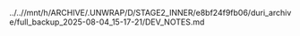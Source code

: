 ../..//mnt/h/ARCHIVE/.UNWRAP/D/STAGE2_INNER/e8bf24f9fb06/duri_archive/full_backup_2025-08-04_15-17-21/DEV_NOTES.md